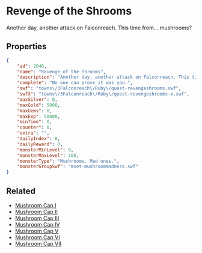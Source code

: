 # Revenge of the Shrooms

Another day, another attack on Falconreach. This time from... mushrooms?

## Properties

```json
{
    "id": 2046,
    "name": "Revenge of the Shrooms",
    "description": "Another day, another attack on Falconreach. This time from... mushrooms?",
    "complete": "No one can prove it was you.",
    "swf": "towns\/3Falconreach\/Ruby\/quest-revengeshrooms.swf",
    "swfX": "towns\/3Falconreach\/Ruby\/quest-revengeshrooms-x.swf",
    "maxSilver": 0,
    "maxGold": 5000,
    "maxGems": 0,
    "maxExp": 50000,
    "minTime": 0,
    "counter": 0,
    "extra": "",
    "dailyIndex": 0,
    "dailyReward": 0,
    "monsterMinLevel": 0,
    "monsterMaxLevel": 100,
    "monsterType": "Mushrooms. Mad ones.",
    "monsterGroupSwf": "mset-mushroommadness.swf"
}
```

## Related

- [Mushroom Cap I](../items/21550-mushroom-cap-i.md)
- [Mushroom Cap II](../items/21551-mushroom-cap-ii.md)
- [Mushroom Cap III](../items/21552-mushroom-cap-iii.md)
- [Mushroom Cap IV](../items/21553-mushroom-cap-iv.md)
- [Mushroom Cap V](../items/21554-mushroom-cap-v.md)
- [Mushroom Cap VI](../items/21555-mushroom-cap-vi.md)
- [Mushroom Cap VII](../items/21556-mushroom-cap-vii.md)

